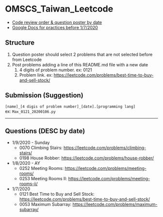 # OMSCS_Taiwan_Leetcode

- [Code review order & question poster by date](https://docs.google.com/spreadsheets/d/1KuYh8kk7TYKueuf9kOcd6wOhi51u3vo6dusqaNzK1ik/edit#gid=0)  
- [Google Docs for practices before 1/7/2020](https://docs.google.com/document/d/1Os1LEmq0VXcoPmASAMXM0ELjR_hYVqYPDYNwOvFaPYI/edit)

## Structure
1. Question poster should select 2 problems that are not selected before from Leetcode  
2. Post problems adding a line of this README.md file with a new date  
    1. 4 digits of problem number. ex: 0121  
    2. Problem link. ex: https://leetcode.com/problems/best-time-to-buy-and-sell-stock/  

## Submission (Suggestion)
`[name]_[4 digis of problem number]_[date].[programming lang]`  
ex: `Max_0121_20200106.py`  

---
## Questions (DESC by date)
- 1/9/2020 - Sunday
  - 0070 Climbing Stairs: https://leetcode.com/problems/climbing-stairs/
  - 0198 House Robber: https://leetcode.com/problems/house-robber/
- 1/8/2020 - AY
  - 0252 Meeting Rooms: https://leetcode.com/problems/meeting-rooms/
  - 0253 Meeting Rooms II: https://leetcode.com/problems/meeting-rooms-ii/
- 1/7/2020
  - 0121 Best Time to Buy and Sell Stock: https://leetcode.com/problems/best-time-to-buy-and-sell-stock/
  - 0053 Maximum Subarray: https://leetcode.com/problems/maximum-subarray/
